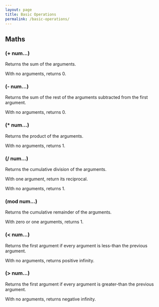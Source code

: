 ```yaml
---
layout: page
title: Basic Operations
permalink: /basic-operations/
---
```


## Maths

### (+ num...)

Returns the sum of the arguments.

With no arguments, returns 0.

### (- num...)

Returns the sum of the rest of the arguments subtracted from the first argument.

With no arguments, returns 0.

### (* num...)

Returns the product of the arguments.

With no arguments, returns 1.

### (/ num...)

Returns the cumulative division of the arguments.

With one argument, return its reciprocal.

With no arguments, returns 1.

### (mod num...)

Returns the cumulative remainder of the arguments.

With zero or one arguments, returns 1.

### (< num...)

Returns the first argument if every argument is less-than the previous argument.

With no arguments, returns positive infinity.

### (> num...)

Returns the first argument if every argument is greater-than the previous argument.

With no arguments, returns negative infinity.
